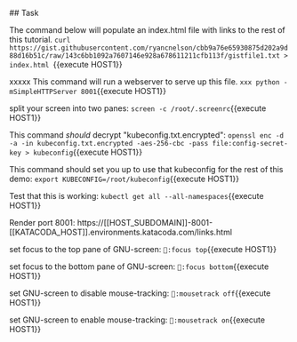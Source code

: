 ## Task

The command below will populate an index.html file with links to the rest of this tutorial.
`curl https://gist.githubusercontent.com/ryancnelson/cbb9a76e65930875d202a9d88d16b51c/raw/143c6bb1092a7607146e928a678611211cfb113f/gistfile1.txt > index.html `{{execute HOST1}}


xxxxx This command will run a webserver to serve up this file.
`xxx python -mSimpleHTTPServer 8001`{{execute HOST1}}


split your screen into two panes:
`screen -c /root/.screenrc`{{execute HOST1}}


This command *should* decrypt "kubeconfig.txt.encrypted":
`openssl enc -d -a -in kubeconfig.txt.encrypted -aes-256-cbc -pass file:config-secret-key > kubeconfig`{{execute HOST1}}

This command should set you up to use that kubeconfig for the rest of this demo:
`export KUBECONFIG=/root/kubeconfig`{{execute HOST1}}

Test that this is working:
`kubectl get all --all-namespaces`{{execute HOST1}}


Render port 8001: https://[[HOST_SUBDOMAIN]]-8001-[[KATACODA_HOST]].environments.katacoda.com/links.html

set focus to the top pane of GNU-screen:
`:focus top`{{execute HOST1}}

set focus to the bottom pane of GNU-screen:
`:focus bottom`{{execute HOST1}}

set GNU-screen to disable mouse-tracking:
`:mousetrack off`{{execute HOST1}}

set GNU-screen to enable mouse-tracking:
`:mousetrack on`{{execute HOST1}}


